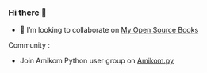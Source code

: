 ### Hi there 👋

- 👯 I’m looking to collaborate on [My Open Source Books](https://dvrg.gitbook.io/fwd/)

Community :
- Join Amikom Python user group on [Amikom.py](https://t.me/amikompy)
